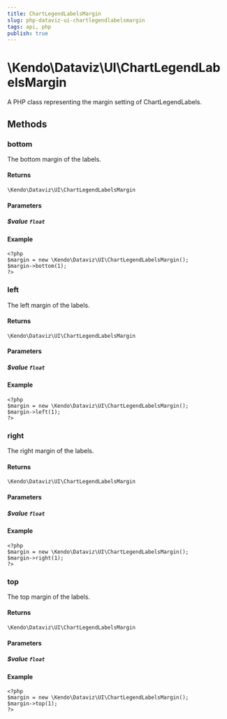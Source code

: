 ```yaml
---
title: ChartLegendLabelsMargin
slug: php-dataviz-ui-chartlegendlabelsmargin
tags: api, php
publish: true
---
```


# \Kendo\Dataviz\UI\ChartLegendLabelsMargin

A PHP class representing the margin setting of ChartLegendLabels.


## Methods

### bottom
The bottom margin of the labels.

#### Returns
`\Kendo\Dataviz\UI\ChartLegendLabelsMargin`

#### Parameters

##### $value `float`



#### Example 
    <?php
    $margin = new \Kendo\Dataviz\UI\ChartLegendLabelsMargin();
    $margin->bottom(1);
    ?>

### left
The left margin of the labels.

#### Returns
`\Kendo\Dataviz\UI\ChartLegendLabelsMargin`

#### Parameters

##### $value `float`



#### Example 
    <?php
    $margin = new \Kendo\Dataviz\UI\ChartLegendLabelsMargin();
    $margin->left(1);
    ?>

### right
The right margin of the labels.

#### Returns
`\Kendo\Dataviz\UI\ChartLegendLabelsMargin`

#### Parameters

##### $value `float`



#### Example 
    <?php
    $margin = new \Kendo\Dataviz\UI\ChartLegendLabelsMargin();
    $margin->right(1);
    ?>

### top
The top margin of the labels.

#### Returns
`\Kendo\Dataviz\UI\ChartLegendLabelsMargin`

#### Parameters

##### $value `float`



#### Example 
    <?php
    $margin = new \Kendo\Dataviz\UI\ChartLegendLabelsMargin();
    $margin->top(1);
    ?>


